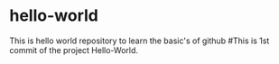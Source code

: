 # hello-world
This is hello world repository to learn the basic's of github
#This is 1st commit of the project Hello-World.
